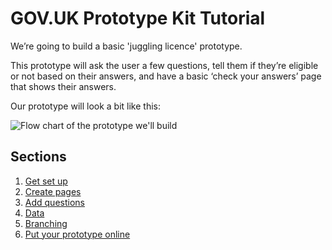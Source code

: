 # GOV.UK Prototype Kit Tutorial

We’re going to build a basic 'juggling licence' prototype.

This prototype will ask the user a few questions, tell them if they’re eligible or not based on their answers, and have a basic ‘check your answers’ page that shows their answers.

Our prototype will look a bit like this:

![Flow chart of the prototype we'll build](/public/images/docs/prototype-flow.png)

## Sections

1. [Get set up](tutorial/1-get-set-up)
1. [Create pages](tutorial/2-create-pages)
1. [Add questions](tutorial/3-add-questions)
1. [Data](tutorial/4-data)
1. [Branching](tutorial/5-branching)
1. [Put your prototype online](tutorial/6-put-your-prototype-online)
